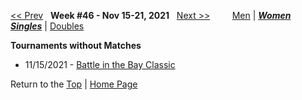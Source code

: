 <a name="top"></a>[<< Prev](women_singles_2145.md) &nbsp; **Week #46 - Nov 15-21, 2021** &nbsp; [Next >>](women_singles_2202.md) &nbsp;&nbsp;&nbsp;&nbsp;&nbsp;&nbsp;&nbsp; [Men](./men_singles_2146.md) &#124; [***Women***](./women_singles_2146.md) &nbsp;&nbsp;&nbsp;&nbsp;&nbsp; [***Singles***](./women_singles_2146.md) &#124; [Doubles](./women_doubles_2146.md)

**Tournaments without Matches**  
- 11/15/2021 - <a href="https://colleges.wearecollegetennis.com/competitions/UnivOfSanFranciscoW/Tournaments/Overview/1A506BE3-9443-469C-B392-592E0684A825" target="_blank">Battle in the Bay Classic</a>  

Return to the [Top](./women_singles_2146.md) &#124; [Home Page](../../index.md)